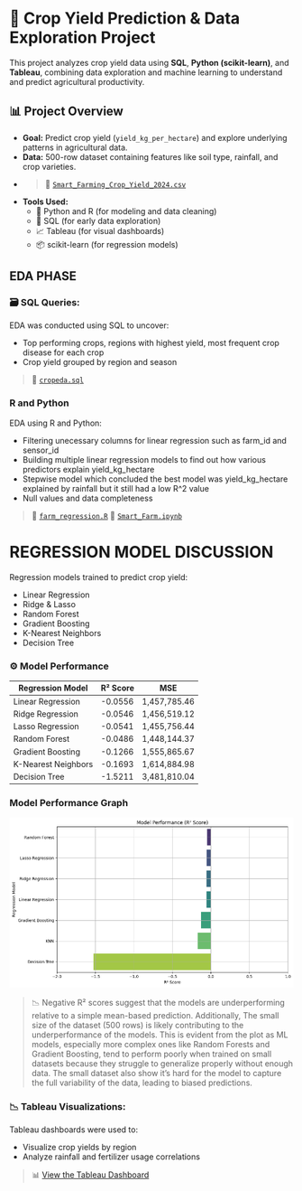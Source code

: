 # 🌾 Crop Yield Prediction & Data Exploration Project

This project analyzes crop yield data using **SQL**, **Python (scikit-learn)**, and **Tableau**, combining data exploration and machine learning to understand and predict agricultural productivity. 

## 📊 Project Overview

- **Goal:** Predict crop yield (`yield_kg_per_hectare`) and explore underlying patterns in agricultural data.
- **Data:** 500-row dataset containing features like soil type, rainfall, and crop varieties.
- > 📁 [`Smart_Farming_Crop_Yield_2024.csv`](https://www.kaggle.com/datasets/atharvasoundankar/smart-farming-sensor-data-for-yield-prediction)
- **Tools Used:**  
  - 🐍 Python and R (for modeling and data cleaning)
  - 🧮 SQL (for early data exploration)
  - 📈 Tableau (for visual dashboards)
  - 📦 scikit-learn (for regression models)
 
## EDA PHASE

### 🗃 SQL Queries:
EDA was conducted using SQL to uncover:
- Top performing crops, regions with highest yield, most frequent crop disease for each crop
- Crop yield grouped by region and season
> 📁 [`cropeda.sql`](https://github.com/Kwasi-Dankwa/farming-yield-project/blob/main/cropeda.sql)

### R and Python
EDA using R and Python:
- Filtering unecessary columns for linear regression such as farm_id and sensor_id
- Building multiple linear regression models to find out how various predictors explain yield_kg_hectare
- Stepwise model which concluded the best model was yield_kg_hectare explained by rainfall but it still had a low R^2 value
- Null values and data completeness
> 📁 [`farm_regression.R`](https://github.com/Kwasi-Dankwa/farming-yield-project/blob/main/farm_regression.R)
> 📁 [`Smart_Farm.ipynb`](https://github.com/Kwasi-Dankwa/farming-yield-project/blob/main/Smart_Farm.ipynb)

# REGRESSION MODEL DISCUSSION

Regression models trained to predict crop yield:
- Linear Regression
- Ridge & Lasso
- Random Forest
- Gradient Boosting
- K-Nearest Neighbors
- Decision Tree

### ⚙️ Model Performance

| Regression Model     | R² Score  | MSE           |
|----------------------|-----------|----------------|
| Linear Regression     | -0.0556   | 1,457,785.46   |
| Ridge Regression      | -0.0546   | 1,456,519.12   |
| Lasso Regression      | -0.0541   | 1,455,756.44   |
| Random Forest         | -0.0486   | 1,448,144.37   |
| Gradient Boosting     | -0.1266   | 1,555,865.67   |
| K-Nearest Neighbors   | -0.1693   | 1,614,884.98   |
| Decision Tree         | -1.5211   | 3,481,810.04   |

### Model Performance Graph
![Model Performance](images/modelperformance.png "Model Performance")



> 📉 Negative R² scores suggest that the models are underperforming relative to a simple mean-based prediction. Additionally, The small size of the dataset (500 rows) is likely contributing to the underperformance of the models. This is evident from the plot as ML models, especially more complex ones like Random Forests and Gradient Boosting, tend to perform poorly when trained on small datasets because they struggle to generalize properly without enough data. The small dataset also show it’s hard for the model to capture the full variability of the data, leading to biased predictions.



### 📉 Tableau Visualizations:
Tableau dashboards were used to:
- Visualize crop yields by region
- Analyze rainfall and fertilizer usage correlations
> 📊 [View the Tableau Dashboard](your-public-tableau-link)


